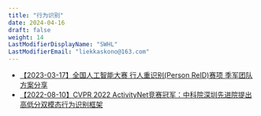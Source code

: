 ```yaml
---
title: "行为识别"
date: 2024-04-16
draft: false
weight: 14
LastModifierDisplayName: "SWHL"
LastModifierEmail: "liekkaskono@163.com"
---
```

 
- [【2023-03-17】全国人工智能大赛 行人重识别(Person ReID)赛项 季军团队方案分享](http://mp.weixin.qq.com/s?__biz=MzIwNDA5NDYzNA==&mid=2247501265&idx=1&sn=2c75ef0faa737d90340f3e91826504b0&chksm=96c7e814a1b06102fcdc12a8b74197df87e45e4a60633a6270f49d48d44e4f2d401a987d7730#rd)
- [【2022-08-10】CVPR 2022 ActivityNet竞赛冠军：中科院深圳先进院提出高低分双模态行为识别框架](https://mp.weixin.qq.com/s/9_5RvQE7z5Rhrg4_Ux7sMQ)
